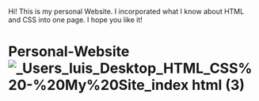 
Hi! This is my personal Website. I incorporated what I know about HTML and CSS into one page. I hope you like it!
# Personal-Website![_Users_luis_Desktop_HTML_CSS%20-%20My%20Site_index html (3)](https://user-images.githubusercontent.com/91508647/136269302-4c37eff7-4103-4fa7-a9f2-bcca7f374b7b.png)

